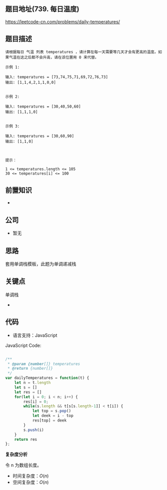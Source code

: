 
## 题目地址(739. 每日温度)

https://leetcode-cn.com/problems/daily-temperatures/

## 题目描述

```
请根据每日 气温 列表 temperatures ，请计算在每一天需要等几天才会有更高的温度。如果气温在这之后都不会升高，请在该位置用 0 来代替。

示例 1:

输入: temperatures = [73,74,75,71,69,72,76,73]
输出: [1,1,4,2,1,1,0,0]


示例 2:

输入: temperatures = [30,40,50,60]
输出: [1,1,1,0]


示例 3:

输入: temperatures = [30,60,90]
输出: [1,1,0]

 

提示：

1 <= temperatures.length <= 105
30 <= temperatures[i] <= 100
```

## 前置知识

- 

## 公司

- 暂无

## 思路

套用单调栈模板，此题为单调递减栈


## 关键点

单调栈

-  

## 代码

- 语言支持：JavaScript

JavaScript Code:

```javascript

/**
 * @param {number[]} temperatures
 * @return {number[]}
 */
var dailyTemperatures = function(t) {
    let n = t.length
    let s = []
    let res = []
    for(let i = 0; i < n; i++) {
        res[i] = 0;
        while(s.length && t[s[s.length-1]] < t[i]) {
            let top = s.pop()
            let deek = i - top
            res[top] = deek
        }
        s.push(i)
    }
    return res
};

```


**复杂度分析**

令 n 为数组长度。

- 时间复杂度：$O(n)$
- 空间复杂度：$O(n)$


